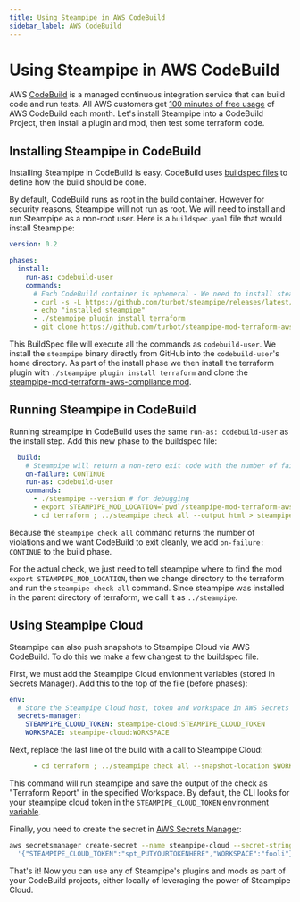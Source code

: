```yaml
---
title: Using Steampipe in AWS CodeBuild
sidebar_label: AWS CodeBuild
---
```


# Using Steampipe in AWS CodeBuild

AWS [CodeBuild](https://aws.amazon.com/codebuild/) is a managed continuous integration service that can build code and run tests. All AWS customers get [100 minutes of free usage](https://aws.amazon.com/codebuild/pricing/?loc=ft#Free_Tier) of AWS CodeBuild each month. Let's install Steampipe into a CodeBuild Project, then install a plugin and mod, then test some terraform code.

<!-- AWS [CodePipeline](https://aws.amazon.com/codepipeline/) is a managed continuous delivery service to manage release pipelines for applications and infrastructure. -->

## Installing Steampipe in CodeBuild

Installing Steampipe in CodeBuild is easy. CodeBuild uses [buildspec files](https://docs.aws.amazon.com/codebuild/latest/userguide/build-spec-ref.html) to define how the build should be done.

By default, CodeBuild runs as root in the build container. However for security reasons, Steampipe will not run as root. We will need to install and run Steampipe as a non-root user. Here is a `buildspec.yaml` file that would install Steampipe:

```yaml
version: 0.2

phases:
  install:
    run-as: codebuild-user
    commands:
      # Each CodeBuild container is ephemeral - We need to install steampipe every time
      - curl -s -L https://github.com/turbot/steampipe/releases/latest/download/steampipe_linux_amd64.tar.gz | tar -xzf -
      - echo "installed steampipe"
      - ./steampipe plugin install terraform
      - git clone https://github.com/turbot/steampipe-mod-terraform-aws-compliance.git
```

This BuildSpec file will execute all the commands as `codebuild-user`. We install the `steampipe` binary directly from GitHub into the `codebuild-user`'s home directory. As part of the install phase we then install the terraform plugin with `./steampipe plugin install terraform` and clone the [steampipe-mod-terraform-aws-compliance mod](https://github.com/turbot/steampipe-mod-terraform-aws-compliance).

## Running Steampipe in CodeBuild

Running streampipe in CodeBuild uses the same `run-as: codebuild-user` as the install step. Add this new phase to the buildspec file:

```yaml
  build:
    # Steampipe will return a non-zero exit code with the number of failed checks
    on-failure: CONTINUE
    run-as: codebuild-user
    commands:
      - ./steampipe --version # for debugging
      - export STEAMPIPE_MOD_LOCATION=`pwd`/steampipe-mod-terraform-aws-compliance
      - cd terraform ; ../steampipe check all --output html > steampipe_report.html

```

Because the `steampipe check all` command returns the number of violations and we want CodeBuild to exit cleanly, we add `on-failure: CONTINUE` to the build phase.

For the actual check, we just need to tell steampipe where to find the mod `export STEAMPIPE_MOD_LOCATION`, then we change directory to the terraform and run the  `steampipe check all` command. Since steampipe was installed in the parent directory of terraform, we call it as `../steampipe`.


## Using Steampipe Cloud

Steampipe can also push snapshots to Steampipe Cloud via AWS CodeBuild. To do this we make a few changest to the buildspec file.

First, we must add the Steampipe Cloud envionment variables (stored in Secrets Manager). Add this to the top of the file (before phases):
```yaml
env:
  # Store the Steampipe Cloud host, token and workspace in AWS Secrets Manager
  secrets-manager:
    STEAMPIPE_CLOUD_TOKEN: steampipe-cloud:STEAMPIPE_CLOUD_TOKEN
    WORKSPACE: steampipe-cloud:WORKSPACE
```

Next, replace the last line of the build with a call to Steampipe Cloud:
```yaml
      - cd terraform ; ../steampipe check all --snapshot-location $WORKSPACE --snapshot --snapshot-title "Terraform Report"
```
This command will run steampipe and save the output of the check as "Terraform Report" in the specified Workspace. By default, the CLI looks for your steampipe cloud token in the `STEAMPIPE_CLOUD_TOKEN` [environment variable](https://steampipe.io/docs/reference/env-vars/overview).

Finally, you need to create the secret in [AWS Secrets Manager](https://aws.amazon.com/secrets-manager/):
```bash
aws secretsmanager create-secret --name steampipe-cloud --secret-string \
  '{"STEAMPIPE_CLOUD_TOKEN":"spt_PUTYOURTOKENHERE","WORKSPACE":"fooli"}'
```

That's it! Now you can use any of Steampipe's plugins and mods as part of your CodeBuild projects, either locally of leveraging the power of Steampipe Cloud.


